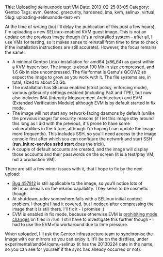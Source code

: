 Title: Uploading selinuxnode test VM
Date: 2013-02-25 03:05
Category: Gentoo
Tags: evm, Gentoo, grsecurity, hardened, ima, kvm, selinux, virtual
Slug: uploading-selinuxnode-test-vm

At the time of writing (but I'll delay the publication of this post a
few hours), I'm uploading a new SELinux-enabled KVM guest image. This is
not an update on the previous image though (it's a reinstalled system -
after all, I use VMs for testing, so it makes sense to reinstall from
time to time to check if the installation instructions are still
accurate). However, the focus remains the same:

-   A minimal Gentoo Linux installation for amd64 (x86\_64) as guest
    within a KVM hypervisor. The image is about 190 Mb in size
    compressed, and 1.6 Gb in size uncompressed. The file format is
    Qemu's QCOW2 so expect the image to grow as you work with it. The
    file systems are, in total, sized to about 50 Gb.
-   The installation has SELinux enabled (strict policy, enforcing
    mode), various grSecurity settings enabled (including PaX and TPE),
    but now also includes IMA (Integrity Measurement Architecture) and
    EVM (Extended Verification Module) although EVM is by default
    started in fix mode.
-   The image will not start any network-facing daemons by default
    (unlike the previous image) for security reasons (if I let this
    image stay around this long as I did with the previous, it's prone
    to have some vulnerabilities in the future, although I'm hoping I
    can update the image more frequently). This includes SSH, so you'll
    need access to the image console first after which you can configure
    the network and start SSH (**run\_init rc-service sshd start** does
    the trick).
-   A couple of default accounts are created, and the image will display
    those accounts and their passwords on the screen (it is a test/play
    VM, not a production VM).

There are still a few minor issues with it, that I hope to fix by the
next upload:

-   [Bug 457812](https://bugs.gentoo.org/show_bug.cgi?id=457812) is
    still applicable to the image, so you'll notice lots of SELinux
    denials on the mknod capability. They seem to be cosmetic though.
-   At shutdown, udev somewhere fails with a SELinux initial
    context problem. I thought I had it covered, but I noticed after
    compressing the image that it is still there. I'll fix it - I
    promise ;)
-   EVM is enabled in fix mode, because otherwise EVM is [prohibiting
    mode
    changes](http://sourceforge.net/mailarchive/forum.php?thread_name=1361476641.29360.114.camel%40falcor1&forum_name=linux-ima-user)
    on files in /run. I still have to investigate this further though -
    I had to use the EVM=fix workaround due to time pressure.

When uploaded, I'll ask the Gentoo infrastructure team to synchronise
the image with our mirrors so you can enjoy it. It'll be on the
distfiles, under experimental/amd64/qemu-selinux (it has the 20130224
date in the name, so you can see for yourself if the sync has already
occurred or not).
